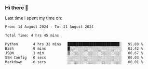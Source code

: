 ### Hi there 👋

<!--
**Grav1tum/Grav1tum** is a ✨ _special_ ✨ repository because its `README.md` (this file) appears on your GitHub profile.

Here are some ideas to get you started:

- 🔭 I’m currently working on ...
- 🌱 I’m currently learning ...
- 👯 I’m looking to collaborate on ...
- 🤔 I’m looking for help with ...
- 💬 Ask me about ...
- 📫 How to reach me: ...
- 😄 Pronouns: ...
- ⚡ Fun fact: ...
-->
Last time I spent my time on:
<!--START_SECTION:waka-->

```txt
From: 14 August 2024 - To: 21 August 2024

Total Time: 4 hrs 45 mins

Python       4 hrs 33 mins   ████████████████████████░   95.88 %
Bash         9 mins          █░░░░░░░░░░░░░░░░░░░░░░░░   03.42 %
JSON         1 min           ▒░░░░░░░░░░░░░░░░░░░░░░░░   00.67 %
SSH Config   0 secs          ░░░░░░░░░░░░░░░░░░░░░░░░░   00.03 %
Markdown     0 secs          ░░░░░░░░░░░░░░░░░░░░░░░░░   00.01 %
```

<!--END_SECTION:waka-->
